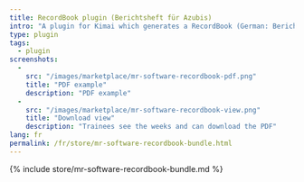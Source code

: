 ```yaml
---
title: RecordBook plugin (Berichtsheft für Azubis)
intro: "A plugin for Kimai which generates a RecordBook (German: Berichtsheft) for trainees."
type: plugin
tags:
  - plugin
screenshots:
  - 
    src: "/images/marketplace/mr-software-recordbook-pdf.png"
    title: "PDF example" 
    description: "PDF example" 
  - 
    src: "/images/marketplace/mr-software-recordbook-view.png"
    title: "Download view"
    description: "Trainees see the weeks and can download the PDF"
lang: fr
permalink: /fr/store/mr-software-recordbook-bundle.html
---
```


{% include store/mr-software-recordbook-bundle.md %}
